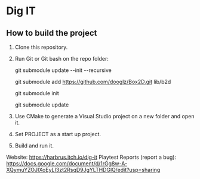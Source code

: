 # Dig IT
## How to build the project

1. Clone this repository.

2. Run Git or Git bash on the repo folder:

   git submodule update --init --recursive

   git submodule add https://github.com/dooglz/Box2D.git lib/b2d

   git submodule init

   git submodule update

3. Use CMake to generate a Visual Studio project on a new folder and open it.

4. Set PROJECT as a start up project.

5. Build and run it.

Website: https://harbrus.itch.io/dig-it
Playtest Reports (report a bug): https://docs.google.com/document/d/1rGg8w-A-XQymuYZOJIXoEyLI3zt2RsqD9JgYLTHDGlQ/edit?usp=sharing
